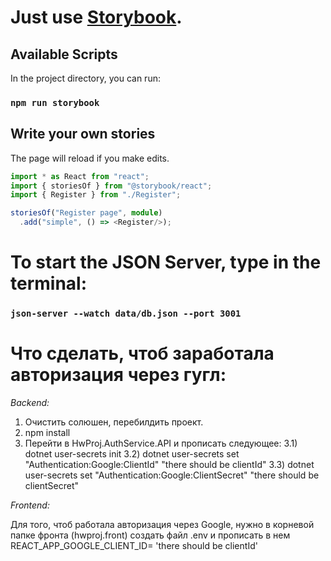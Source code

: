 # Just use [Storybook](https://github.com/storybookjs/storybook).

## Available Scripts

In the project directory, you can run:

### `npm run storybook`

## Write your own stories
The page will reload if you make edits.<br>

```ts
import * as React from "react";
import { storiesOf } from "@storybook/react";
import { Register } from "./Register";

storiesOf("Register page", module)
  .add("simple", () => <Register/>);
 ```

# To start the JSON Server, type in the terminal:

### `json-server --watch data/db.json --port 3001`

# Что сделать, чтоб заработала авторизация через гугл:

_Backend:_

1. Очистить солюшен, перебилдить проект.
2. npm install
3. Перейти в HwProj.AuthService.API и прописать следующее:
3.1) dotnet user-secrets init
3.2) dotnet user-secrets set "Authentication:Google:ClientId" "there should be clientId"
3.3) dotnet user-secrets set "Authentication:Google:ClientSecret" "there should be clientSecret"

_Frontend:_

Для того, чтоб работала авторизация через Google, нужно в корневой папке фронта (hwproj.front) создать файл .env и прописать в нем REACT_APP_GOOGLE_CLIENT_ID= 'there should be clientId'

